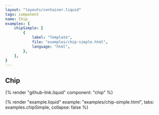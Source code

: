 ```yaml
---
layout: "layouts/container.liquid"
tags: component
name: Chip
examples: {
    chipSimple: [
        {
            label: "Template",
            file: "examples/chip-simple.html",
            language: "html",
        },
    ],
}
---
```

## Chip

{% render "github-link.liquid" component: "chip" %}

{% render "example.liquid" example: "examples/chip-simple.html", tabs: examples.chipSimple, collapse: false %}
